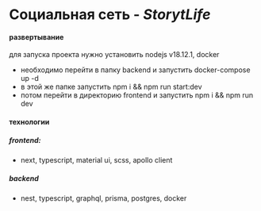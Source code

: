 # Социальная сеть - _StorytLife_

#### развертывание

для запуска проекта нужно установить nodejs v18.12.1, docker

-   необходимо перейти в папку backend и запустить docker-compose up -d
-   в этой же папке запустить npm i && npm run start:dev
-   потом перейти в директорию frontend и запустить npm i && npm run dev

#### технологии

##### frontend:

-   next, typescript, material ui, scss, apollo client

##### backend

-   nest, typescript, graphql, prisma, postgres, docker
